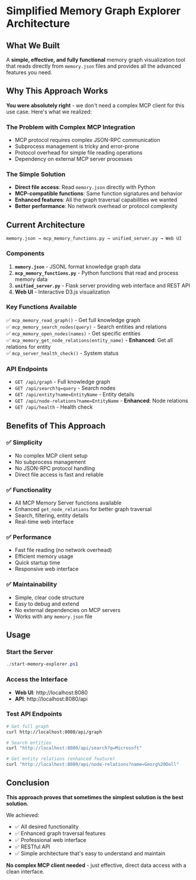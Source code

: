 # Simplified Memory Graph Explorer Architecture

## What We Built

A **simple, effective, and fully functional** memory graph visualization tool that reads directly from `memory.json` files and provides all the advanced features you need.

## Why This Approach Works

**You were absolutely right** - we don't need a complex MCP client for this use case. Here's what we realized:

### The Problem with Complex MCP Integration
- MCP protocol requires complex JSON-RPC communication
- Subprocess management is tricky and error-prone  
- Protocol overhead for simple file reading operations
- Dependency on external MCP server processes

### The Simple Solution
- **Direct file access**: Read `memory.json` directly with Python
- **MCP-compatible functions**: Same function signatures and behavior
- **Enhanced features**: All the graph traversal capabilities we wanted
- **Better performance**: No network overhead or protocol complexity

## Current Architecture

```
memory.json → mcp_memory_functions.py → unified_server.py → Web UI
```

### Components

1. **`memory.json`** - JSONL format knowledge graph data
2. **`mcp_memory_functions.py`** - Python functions that read and process memory data
3. **`unified_server.py`** - Flask server providing web interface and REST API
4. **Web UI** - Interactive D3.js visualization

### Key Functions Available

✅ `mcp_memory_read_graph()` - Get full knowledge graph  
✅ `mcp_memory_search_nodes(query)` - Search entities and relations  
✅ `mcp_memory_open_nodes(names)` - Get specific entities  
✅ `mcp_memory_get_node_relations(entity_name)` - **Enhanced**: Get all relations for entity  
✅ `mcp_server_health_check()` - System status  

### API Endpoints

- `GET /api/graph` - Full knowledge graph
- `GET /api/search?q=query` - Search nodes
- `GET /api/entity?name=EntityName` - Entity details  
- `GET /api/node-relations?name=EntityName` - **Enhanced**: Node relations
- `GET /api/health` - Health check

## Benefits of This Approach

### ✅ Simplicity
- No complex MCP client setup
- No subprocess management
- No JSON-RPC protocol handling
- Direct file access is fast and reliable

### ✅ Functionality  
- All MCP Memory Server functions available
- Enhanced `get_node_relations` for better graph traversal
- Search, filtering, entity details
- Real-time web interface

### ✅ Performance
- Fast file reading (no network overhead)
- Efficient memory usage  
- Quick startup time
- Responsive web interface

### ✅ Maintainability
- Simple, clear code structure
- Easy to debug and extend
- No external dependencies on MCP servers
- Works with any `memory.json` file

## Usage

### Start the Server
```powershell
./start-memory-explorer.ps1
```

### Access the Interface
- **Web UI**: http://localhost:8080
- **API**: http://localhost:8080/api

### Test API Endpoints
```bash
# Get full graph
curl http://localhost:8080/api/graph

# Search entities
curl "http://localhost:8080/api/search?q=Microsoft"

# Get entity relations (enhanced feature)
curl "http://localhost:8080/api/node-relations?name=Georg%20Doll"
```

## Conclusion

**This approach proves that sometimes the simplest solution is the best solution.** 

We achieved:
- ✅ All desired functionality
- ✅ Enhanced graph traversal features  
- ✅ Professional web interface
- ✅ RESTful API
- ✅ Simple architecture that's easy to understand and maintain

**No complex MCP client needed** - just effective, direct data access with a clean interface.
